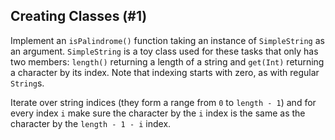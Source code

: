 ## Creating Classes (#1)

Implement an `isPalindrome()` function taking an instance of `SimpleString` as
an argument. `SimpleString` is a toy class used for these tasks that only has
two members: `length()` returning a length of a string  and `get(Int)`
returning a character by its index. Note that indexing starts with zero, as
with regular `String`s.

<div class="hint">

Iterate over string indices (they form a range from `0` to `length - 1`)
and for every index `i` make sure the character by the `i` index is the same as
the character by the `length - 1 - i` index.

</div>
